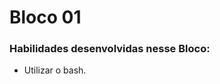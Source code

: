  # **Bloco 01**
 
 ### Habilidades desenvolvidas nesse Bloco:
 
   * Utilizar o bash.
   
    
    
    
    
    
    
    
    
